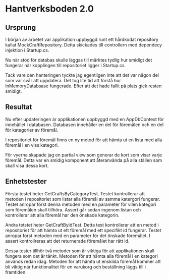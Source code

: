 # Hantverksboden 2.0

## Ursprung

I början av arbetet var applikation uppbyggd runt ett hårdkodat repository kallat MockCraftRepository. Detta skickades till controllern med dependecy injektion i Startup.cs.

Nu när stöd för databas skulle läggas till märktes tydlig hur smidigt det fungerar när kopplingen till repositoriet ligger i Startup.cs.

Tack vare den hanteringen tyckte jag egentligen inte att det var någon del som var svår att uppdatera. Det tog lite tid att förstå hur InMemoryDatabsase fungerade. Efter att det hade fallit på plats gick resten smidigt.

## Resultat

Nu efter updateringen är applikationen uppbyggd med en AppDbContext för innehållet i databasen. Databasen innehåller en del för föremålen och en del för kategorier av föremål.

I repositoriet för föremål finns en ny metod för att hämta ut en lista med alla föremål i en viss kategori.

För vyerna skapade jag en partial view som generar de kort som visar varje föremål. Detta var en smidig komponent att återanvända på alla ställen som skall visa dessa kort.

## Enhetstester

Första testet heter GetCraftsByCategoryTest. Testet kontrollerar att metoden i repositoriet som listar alla föremål av samma katergori fungerar. Testet anropar först denna metoden med en parameter för vilen kategori som föremålen skall tillhöra. Assert går sedan ingenom listan och kontrollerar att alla föremål har den önskade kategorin.

Andra tetstet heter GetCraftByIdTest. Detta test kontrollerar att en metod i repositoriet för att hämta ut ett föremål med ett specifikt id fungerar. Testet anropar först metoden med en parameter för det önskade föremålet. I assert kontrollreras att det returnerade föremålet har rätt id.

Dessa tester tillhör två metoder som är viktiga för att applikationen skall fungera som det är tänkt. Metoden för att hämta alla föremål i en kategori används redan idag. Metoden för att hämta ut enskilda föremål kommer att bli viktig när funktionalitet för en varukorg och beställning läggs till i framtiden.
